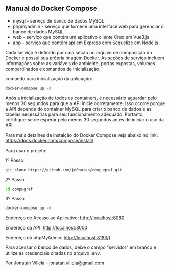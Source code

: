 ## Manual do Docker Compose

- mysql - serviço de banco de dados MySQL
- phpmyadmin - serviço que fornece uma interface web para gerenciar o banco de dados MySQL
- web - serviço que contém um aplicativo cliente Crud em Vue3.js
- app - serviço que contém api em Express com Sequelize em Node.js

Cada serviço é definido por uma seção no arquivo de composição do Docker e possui sua própria imagem Docker. As seções de serviço incluem informações sobre as variáveis de ambiente, portas expostas, volumes compartilhados e comandos de inicialização.

comando para inicialização da aplicação:
```sh
docker-compose up -d
```

Após a inicialização de todos os containers, é necessário aguardar pelo menos 30 segundos para que a API inicie corretamente. Isso ocorre porque a API depende do container MySQL para criar o banco de dados e as tabelas necessárias para seu funcionamento adequado. Portanto, certifique-se de esperar pelo menos 30 segundos antes de iniciar o uso da API.

Para mais detalhes da instalção do Docker Compose veja abaixo no link:
https://docs.docker.com/compose/install/


Para usar o projeto:

  1º Passo
```sh
git clone https://github.com/jo0natan/compugraf.git
```

2º Passo
```sh
cd compugraf
```

3º Passo
```sh
docker-compose up -d
```

Endereço de Acesso ao Aplicativo: [http://localhost:8080](http://localhost:8080/)

Endereço da API: [http://localhost:8000](http://localhost:8000/)

Endereço do phpMyAdmin: [http://localhost:8183/)](http://localhost:8183/)

Para acessar o banco de dados, deixe o campo "servidor" em branco e utilize as credenciais citadas no arquivo .env.

Por Jonatan Villela - jonatan.villela@gmail.com
